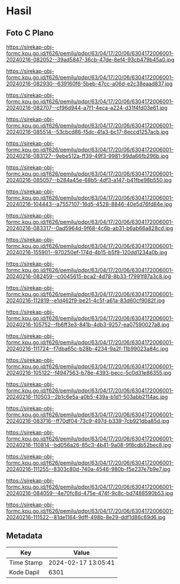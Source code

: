 # Hasil

## Foto C Plano

https://sirekap-obj-formc.kpu.go.id/f626/pemilu/pdpr/63/04/17/20/06/6304172006001-20240216-082052--39ad5847-36cb-47de-8ef4-93cb479b45a0.jpg

https://sirekap-obj-formc.kpu.go.id/f626/pemilu/pdpr/63/04/17/20/06/6304172006001-20240216-082930--639160f6-5beb-47cc-a06d-e2c38eaad837.jpg

https://sirekap-obj-formc.kpu.go.id/f626/pemilu/pdpr/63/04/17/20/06/6304172006001-20240216-082707--cf96d944-a7f1-4eca-a224-d31f4fd03e61.jpg

https://sirekap-obj-formc.kpu.go.id/f626/pemilu/pdpr/63/04/17/20/06/6304172006001-20240216-085514--53cbcd86-f5dc-4fa3-bc17-8eccd1257acb.jpg

https://sirekap-obj-formc.kpu.go.id/f626/pemilu/pdpr/63/04/17/20/06/6304172006001-20240216-083127--9ebe512a-ff39-49f3-9981-99da66fb296b.jpg

https://sirekap-obj-formc.kpu.go.id/f626/pemilu/pdpr/63/04/17/20/06/6304172006001-20240216-085057--b284a45e-68b5-4df3-a147-b41fbe98b550.jpg

https://sirekap-obj-formc.kpu.go.id/f626/pemilu/pdpr/63/04/17/20/06/6304172006001-20240216-104443--a7557107-16d5-4528-8846-40e5d76fd84e.jpg

https://sirekap-obj-formc.kpu.go.id/f626/pemilu/pdpr/63/04/17/20/06/6304172006001-20240216-083317--0ad5964d-9f68-4c6b-ab31-b6ab66a828cd.jpg

https://sirekap-obj-formc.kpu.go.id/f626/pemilu/pdpr/63/04/17/20/06/6304172006001-20240216-155901--970250ef-174d-4b15-b5f9-120dd1234a0b.jpg

https://sirekap-obj-formc.kpu.go.id/f626/pemilu/pdpr/63/04/17/20/06/6304172006001-20240216-082459--c0045615-bca2-4d78-8b33-f7991f87a3c8.jpg

https://sirekap-obj-formc.kpu.go.id/f626/pemilu/pdpr/63/04/17/20/06/6304172006001-20240216-112819--e1d462f9-be21-4c5f-a61a-83d60cf9082f.jpg

https://sirekap-obj-formc.kpu.go.id/f626/pemilu/pdpr/63/04/17/20/06/6304172006001-20240216-105752--fb6ff3e3-841b-4db3-9257-ea07590027a8.jpg

https://sirekap-obj-formc.kpu.go.id/f626/pemilu/pdpr/63/04/17/20/06/6304172006001-20240216-111724--f7dba65c-b28b-4234-9a2f-11b99023a84c.jpg

https://sirekap-obj-formc.kpu.go.id/f626/pemilu/pdpr/63/04/17/20/06/6304172006001-20240216-105122--f4947563-b78e-4393-becc-5c0d31e86355.jpg

https://sirekap-obj-formc.kpu.go.id/f626/pemilu/pdpr/63/04/17/20/06/6304172006001-20240216-110503--2b1c6e5a-a0b5-439a-b1d1-503abb2114ac.jpg

https://sirekap-obj-formc.kpu.go.id/f626/pemilu/pdpr/63/04/17/20/06/6304172006001-20240216-083716--ff70df04-73c9-497d-b339-7cb921dba85d.jpg

https://sirekap-obj-formc.kpu.go.id/f626/pemilu/pdpr/63/04/17/20/06/6304172006001-20240216-110814--bd056a26-85c3-4b41-9a08-9f8cdb52bec8.jpg

https://sirekap-obj-formc.kpu.go.id/f626/pemilu/pdpr/63/04/17/20/06/6304172006001-20240216-111255--8303c80d-740a-4546-980b-f5e237e7b9e7.jpg

https://sirekap-obj-formc.kpu.go.id/f626/pemilu/pdpr/63/04/17/20/06/6304172006001-20240216-084059--4e70fc8d-475e-474f-9c8c-bd7488590b53.jpg

https://sirekap-obj-formc.kpu.go.id/f626/pemilu/pdpr/63/04/17/20/06/6304172006001-20240216-111522--81de1164-9dff-498b-8e29-ddf1d86c69d6.jpg


## Metadata

| Key        | Value               |
| ---------- | ------------------- |
| Time Stamp | 2024-02-17 13:05:41 |
| Kode Dapil | 6301                |



